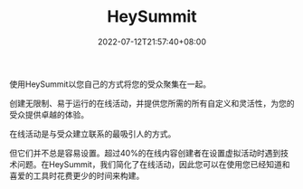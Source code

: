 ﻿---
weight: 
title: "HeySummit"
description: "为观众举办无缝活动| HeySummit。Run Seamless Events for Your Audience | HeySummit"
date: 2022-07-12T21:57:40+08:00
lastmod: 2022-07-12T16:45:40+08:00
draft: false
authors: ["june"]
featuredImage: "453.png"
link: "https://www.heysummit.com/"
tags: ["HeySummit","ÐéÄâ»áÒé"]
categories: ["navigation"]
navigation: ["ÐéÄâ»áÒé"]
lightgallery: true
toc: true
pinned: false
recommend: false
recommend1: false
---
使用HeySummit以您自己的方式将您的受众聚集在一起。

创建无限制、易于运行的在线活动，并提供您所需的所有自定义和灵活性，为您的受众提供卓越的体验。

在线活动是与受众建立联系的最吸引人的方式。

但它们并不总是容易设置。超过40%的在线内容创建者在设置虚拟活动时遇到技术问题。在HeySummit，我们简化了在线活动，因此您可以在使用您已经知道和喜爱的工具时花费更少的时间来构建。